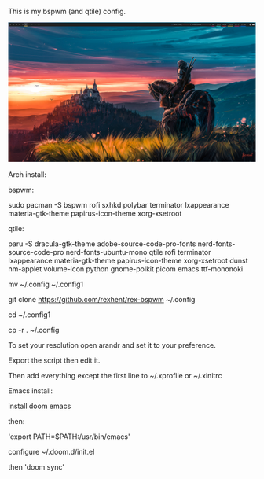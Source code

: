 This is my bspwm (and qtile) config.

![Desktop](https://raw.githubusercontent.com/rexhent/wm-pics/main/bspwm.png)

Arch install:

bspwm:

sudo pacman -S bspwm rofi sxhkd polybar terminator lxappearance materia-gtk-theme papirus-icon-theme xorg-xsetroot

qtile:

paru -S dracula-gtk-theme adobe-source-code-pro-fonts nerd-fonts-source-code-pro nerd-fonts-ubuntu-mono qtile rofi terminator lxappearance materia-gtk-theme papirus-icon-theme xorg-xsetroot dunst nm-applet volume-icon python gnome-polkit picom emacs ttf-mononoki



mv ~/.config ~/.config1

git clone https://github.com/rexhent/rex-bspwm ~/.config

cd ~/.config1

cp -r . ~/.config

To set your resolution open arandr and set it to your preference.

Export the script then edit it.

Then add everything except the first line to ~/.xprofile or ~/.xinitrc

Emacs install:

install doom emacs

then:

'export PATH=$PATH:/usr/bin/emacs'

configure ~/.doom.d/init.el

then 'doom sync'